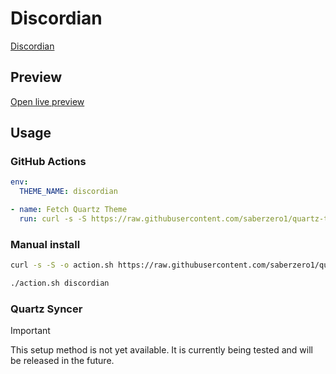 # Discordian

[Discordian](#)

## Preview

[Open live preview](https://quartz-themes.github.io/discordian/)

## Usage

### GitHub Actions

```yaml
env:
  THEME_NAME: discordian
```

```yaml
- name: Fetch Quartz Theme
  run: curl -s -S https://raw.githubusercontent.com/saberzero1/quartz-themes/master/action.sh | bash -s -- $THEME_NAME
```

### Manual install

```bash
curl -s -S -o action.sh https://raw.githubusercontent.com/saberzero1/quartz-themes/master/action.sh

./action.sh discordian
```

### Quartz Syncer

> [!IMPORTANT]
> This setup method is not yet available. It is currently being tested and will be released in the future.
